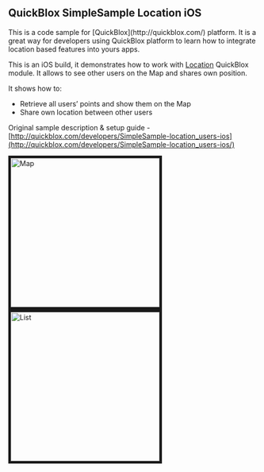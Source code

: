 <h2> QuickBlox SimpleSample Location iOS</h2>
This is a code sample for [QuickBlox](http://quickblox.com/) platform. It is a great way for developers using QuickBlox platform to learn how to integrate location based features into yours apps. 

This is an iOS build, it demonstrates how to work with [Location](http://quickblox.com/developers/Location) QuickBlox module.
It allows to see other users on the Map and shares own position.

It shows how to:
<ul>
<li> Retrieve all users’ points and show them on the Map</li>
<li> Share own location between other users </li>
</ul>

Original sample description & setup guide - [http://quickblox.com/developers/SimpleSample-location_users-ios](http://quickblox.com/developers/SimpleSample-location_users-ios/)

<img src="http://files.quickblox.com/SimpleSample_location_31.png" border="5" alt="Map" width="300"> 
<img src="http://files.quickblox.com/SimpleSample_location_32.png" border="5" alt="List" width="300"> 
